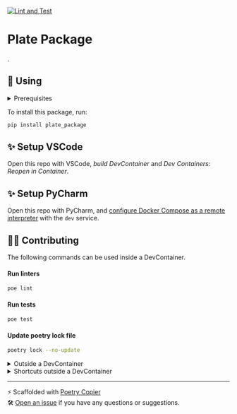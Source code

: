 [![Lint and Test](https://github.com/lukin0110/poetry-copier-package-test/actions/workflows/test.yml/badge.svg)](https://github.com/lukin0110/poetry-copier-package-test/actions)

# Plate Package

.

## 🚀 Using

<details>
<summary>Prerequisites</summary>

<details>
<summary>1. Install Docker</summary>

1. Go to [Docker](https://www.docker.com/get-started), download and install docker.
2. [Configure Docker to use the BuildKit build system](https://docs.docker.com/build/buildkit/#getting-started). On macOS and Windows, BuildKit is enabled by default in Docker Desktop.

</details>


</details>

To install this package, run:
```bash
pip install plate_package
```


## ✨ Setup VSCode

Open this repo with VSCode, *build DevContainer* and *Dev Containers: Reopen in Container*.

## ✨ Setup PyCharm

Open this repo with PyCharm, and [configure Docker Compose as a remote interpreter](https://www.jetbrains.com/help/pycharm/using-docker-compose-as-a-remote-interpreter.html#docker-compose-remote) with the `dev` service.

## 🧑‍💻 Contributing

The following commands can be used inside a DevContainer.

#### Run linters
```bash
poe lint
```

#### Run tests
```bash
poe test
```

#### Update poetry lock file
```bash
poetry lock --no-update
```

<details>
<summary>Outside a DevContainer</summary>

1. Run linters
```bash
docker compose run devcontainer poe lint
```
2. Run tests
```bash
docker compose run devcontainer poe test
```
3. Update poetry lock file
```bash
docker compose run devcontainer poetry lock --no-update
# Update the docker image with the new lock file
docker compose build
```
4. Open a shell in docker
```bash
docker compose run devcontainer
```
</details>
<details>
<summary>Shortcuts outside a DevContainer</summary>

1. `make lint`
2. `make test`
3. `make lock`
4. `make shell`
</details>

---
️⚡️ Scaffolded with [Poetry Copier](https://github.com/lukin0110/poetry-copier/)\
🛠️ [Open an issue](https://github.com/lukin0110/poetry-copier/issues/new) if you have any questions or suggestions.
